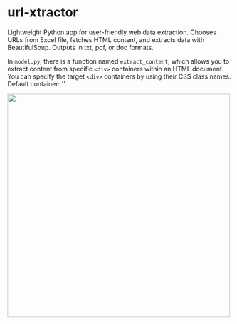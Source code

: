 # url-xtractor
Lightweight Python app for user-friendly web data extraction. Chooses URLs from Excel file, fetches HTML content, and extracts data with BeautifulSoup. Outputs in txt, pdf, or doc formats.

In `model.py`, there is a function named `extract_content`, which allows you to extract content from specific `<div>` containers within an HTML document. You can specify the target `<div>` containers by using their CSS class names. Default container: '<body>'. 

<img src="interface.png" width="500">
